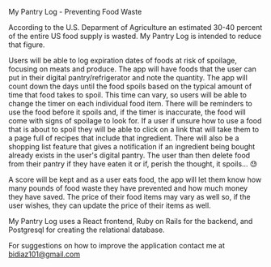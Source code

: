 My Pantry Log - Preventing Food Waste

According to the U.S. Deparment of Agriculture an estimated 30-40 percent of the
entire US food supply is wasted. My Pantry Log is intended to reduce that figure.

Users will be able to log expiration dates of foods at risk of spoilage, focusing
on meats and produce. The app will have foods that the user can put in their 
digital pantry/refrigerator and note the quantity. The app will count down the days 
until the food spoils based on the typical amount of time that food takes to spoil. 
This time can vary, so users will be able to change the timer on each individual food 
item. There will be reminders to use the food before it spoils and, if the timer is 
inaccurate, the food will come with signs of spoilage to look for. If a user if 
unsure how to use a food that is about to spoil they will be able to click on a link 
that will take them to a page full of recipes that include that ingredient. There 
will also be a shopping list feature that gives a notification if an ingredient being 
bought already exists in the user's digital pantry. The user than then delete food 
from their pantry if they have eaten it or if, perish the thought, it spoils... 😓

A score will be kept and as a user eats food, the app will let them know how many 
pounds of food waste they have prevented and how much money they have saved. The 
price of their food items may vary as well so, if the user wishes, they can update 
the price of their items as well.

My Pantry Log uses a React frontend, Ruby on Rails for the backend, and Postgresql 
for creating the relational database.

For suggestions on how to improve the application contact me at bidiaz101@gmail.com
